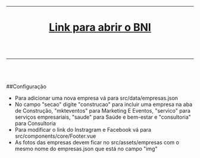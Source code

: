 <div align="center">
	<br>
	<br>
	<hr>
	  <p>
      <h1>
        <a href="https://bnimaringa.herokuapp.com/">Link para abrir o BNI</a>
      </h1>
    </p>
  <br>
  <br>
	<hr>
	<br>
	<br>
	<br>
</div>
 ##Configuração

  - Para adicionar uma nova empresa vá para src/data/empresas.json
  - No campo "secao" digite "construcao" para incluir uma empresa na aba de Construção, "mkteventos" para Marketing E Eventos, "servico" para serviços empresariais, "saude" para Saúde e bem-estar e "consultoria" para Consultoria
  - Para modificar o link do Instragram e Facebook vá para src/components/core/Footer.vue
  - As fotos das empresas devem ficar no src/assets/empresas com o mesmo nome do empresas.json que está no campo "img"
